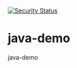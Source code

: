 [![Security Status](https://www.murphysec.com/platform3/v31/badge/1671394432791953408.svg)](https://www.murphysec.com/console/report/1671391899616886784/1671394432791953408)

# java-demo
java-demo
